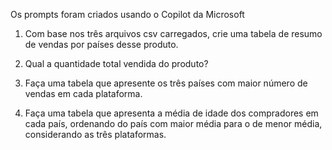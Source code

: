 Os prompts foram criados usando o Copilot da Microsoft

1. Com base nos três arquivos csv carregados, crie uma tabela de resumo de vendas por países desse produto.

2. Qual a quantidade total vendida do produto?

3. Faça uma tabela que apresente os três países com maior número de vendas em cada plataforma.

4. Faça uma tabela que apresenta a média de idade dos compradores em cada país, ordenando do país com maior média para o de menor média, considerando as três plataformas.
   
